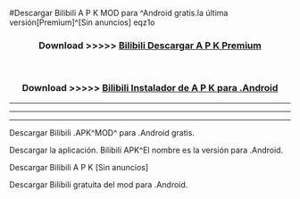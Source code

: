 #Descargar Bilibili  A P K MOD para ^Android gratis.la última versión[Premium]^[Sin anuncios] eqz1o



<div align="center">
<h3>Download >>>>> <a href="https://es-web.web.app/?es= ${title}">Bilibili  Descargar A P K Premium</a></h3><br>

<h3>Download >>>>> <a href="https://es-web.web.app/?es= ${title}">Bilibili  Instalador de A P K para .Android</a></h3>
</div>


----------------------------------------------------------

----------------------------------------------------------

----------------------------------------------------------

Descargar Bilibili  .APK^MOD^ para .Android gratis.

Descargar la aplicación. Bilibili  APK^El nombre es la versión para .Android.

Descargar Bilibili  A P K [Sin anuncios]

Descargar Bilibili  gratuita del mod para .Android.